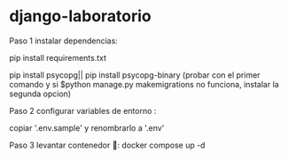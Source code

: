 # django-laboratorio


Paso 1 instalar dependencias:

pip install requirements.txt

pip install psycopg|| pip install psycopg-binary (probar con el primer comando y si $python manage.py makemigrations no funciona, instalar la segunda opcion)

Paso 2 configurar variables de entorno :

copiar '.env.sample' y renombrarlo a '.env' 

Paso 3 levantar contenedor 🐋: 
docker compose up -d 